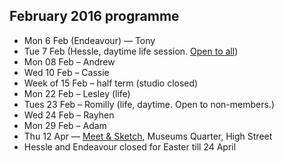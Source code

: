 ## February 2016 programme

* Mon 6 Feb (Endeavour) — Tony
* Tue 7 Feb (Hessle, daytime life session. <a href="/meetings#daytime-meetings--open-all-all">Open to all</a>)
* Mon 08 Feb – Andrew
* Wed 10 Feb – Cassie
* Week of 15 Feb – half term (studio closed)
* Mon 22 Feb – Lesley (life)
* Tues 23 Feb – Romilly (life, daytime. Open to non-members.)
* Wed 24 Feb – Rayhen
* Mon 29 Feb – Adam
* Thu 12 Apr — <a href="/meet-and-sketch/">Meet & Sketch</a>, Museums Quarter, High Street
* Hessle and Endeavour closed for Easter till 24 April